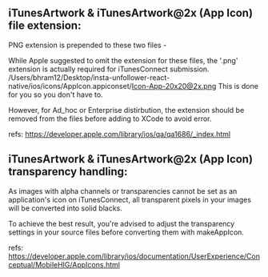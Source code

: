 ## iTunesArtwork & iTunesArtwork@2x (App Icon) file extension:

PNG extension is prepended to these two files - 

While Apple suggested to omit the extension for these files, 
the '.png' extension is actually required for iTunesConnect submission.
/Users/bhram12/Desktop/insta-unfollower-react-native/ios/icons/AppIcon.appiconset/Icon-App-20x20@2x.png
This is done for you so you don't have to.

However, for Ad_hoc or Enterprise distirbution, the extension should be removed
from the files before adding to XCode to avoid error.

refs: https://developer.apple.com/library/ios/qa/qa1686/_index.html

## iTunesArtwork & iTunesArtwork@2x (App Icon) transparency handling:

As images with alpha channels or transparencies cannot be set as an application's icon on
iTunesConnect, all transparent pixels in your images will be converted into 
solid blacks.

To achieve the best result, you're advised to adjust the transparency settings 
in your source files before converting them with makeAppIcon.

refs: https://developer.apple.com/library/ios/documentation/UserExperience/Conceptual/MobileHIG/AppIcons.html
